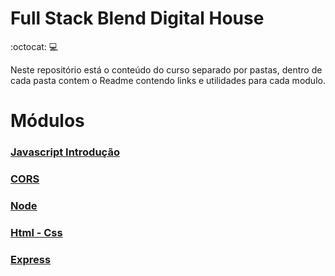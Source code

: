 # Full Stack Blend Digital House
  :octocat: :computer:


Neste repositório está o conteúdo do curso separado por pastas, dentro de cada pasta contem o Readme contendo links e utilidades para cada modulo.
  
# Módulos


### [Javascript Introdução](https://github.com/Luuck4s/Full-Stack-DigitalHouse/tree/master/Js-Introducao)
  

### [CORS](https://github.com/Luuck4s/Full-Stack-DigitalHouse/tree/master/CORS)

  

### [Node](https://github.com/Luuck4s/Full-Stack-DigitalHouse/tree/master/Node)

  

### [Html - Css](https://github.com/Luuck4s/Full-Stack-DigitalHouse/tree/master/Html-Css)

### [Express](https://github.com/Luuck4s/Full-Stack-DigitalHouse/tree/master/Express)
